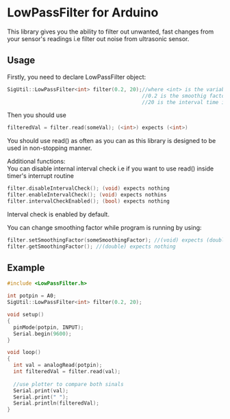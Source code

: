 # LowPassFilter for Arduino
This library gives you the ability to filter out unwanted, fast changes from your sensor's readings i.e filter out noise from ultrasonic sensor.

## Usage
Firstly, you need to declare LowPassFilter object:
```cpp
SigUtil::LowPassFilter<int> filter(0.2, 20);//where <int> is the variable type expected and returned by the filter
                                            //0.2 is the smoothig factor (double)
                                            //20 is the interval time in milliseconds (unsigned int)
```
Then you should use
```cpp
filteredVal = filter.read(someVal); (<int>) expects (<int>)
```
You should use read() as often as you can as this library is designed to be used in non-stopping manner.

Additional functions: <br />
You can disable internal interval check i.e if you want to use read() inside timer's interrupt routine
```cpp
filter.disableIntervalCheck(); (void) expects nothing
filter.enableIntervalCheck(); (void) expects nothins
filter.intervalCheckEnabled(); (bool) expects nothing
```
Interval check is enabled by default. <br />

You can change smoothing factor while program is running by using:
```cpp
filter.setSmoothingFactor(someSmoothingFactor); //(void) expects (double)
filter.getSmoothingFactor(); //(double) expects nothing
```

## Example
```cpp
#include <LowPassFilter.h>

int potpin = A0;
SigUtil::LowPassFilter<int> filter(0.2, 20);

void setup()
{
  pinMode(potpin, INPUT);
  Serial.begin(9600);
}

void loop()
{
  int val = analogRead(potpin);
  int filteredVal = filter.read(val);
  
  //use plotter to compare both sinals
  Serial.print(val);
  Serial.print(" ");
  Serial.println(filteredVal);
}
```
